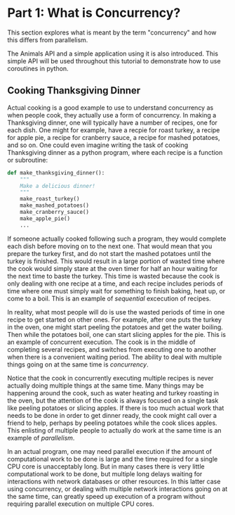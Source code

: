 # Part 1: What is Concurrency?

This section explores what is meant by the term "concurrency" and
how this differs from parallelism.

The Animals API and a simple application using it is also introduced.
This simple API will be used throughout this tutorial to demonstrate
how to use coroutines in python.

## Cooking Thanksgiving Dinner

Actual cooking is a good example to use to understand concurrency as
when people cook, they actually use a form of concurrency. In making
a Thanksgiving dinner, one will typically have a number of recipes,
one for each dish. One might for example, have a recpie for roast
turkey, a recipe for apple pie, a recipe for cranberry sauce, a recipe
for mashed potatoes, and so on. One could even imagine writing the
task of cooking Thanksgiving dinner as a python program, where each
recipe is a function or subroutine:

```python
def make_thanksgiving_dinner():
    """
    Make a delicious dinner!
    """
    make_roast_turkey()
    make_mashed_potatoes()
    make_cranberry_sauce()
    make_apple_pie()
    ...
```

If someone actually cooked following such a program, they would complete
each dish before moving on to the next one. That would mean that you
prepare the turkey first, and do not start the mashed potatoes until the
turkey is finished. This would result in a large portion of wasted time
where the cook would simply stare at the oven timer for half an hour
waiting for the next time to baste the turkey. This time is wasted because
the cook is only dealing with one recipe at a time, and each recipe
includes periods of time where one must simply wait for something to finish
baking, heat up, or come to a boil. This is an example of _sequential_
excecution of recipes.

In reality, what most people will do is use the wasted periods of time
in one recipe to get started on other ones. For example, after one puts
the turkey in the oven, one might start peeling the potatoes and get the
water boiling. Then while the potatoes boil, one can start slicing apples
for the pie. This is an example of concurrent execution. The cook is in the
middle of completing several recipes, and switches from executing one
to another when there is a convenient waiting period. The ability to deal
with multiple things going on at the same time is _concurrency_.

Notice that the cook in concurrently executing multiple recipes is never
actually doing multiple things at the same time. Many things may be
happening around the cook, such as water heating and turkey roasting in the
oven, but the attention of the cook is always focused on a single task
like peeling potatoes or slicing apples. If there is too much actual work that
needs to be done in order to get dinner ready, the cook might call over a
friend to help, perhaps by peeling potatoes while the cook slices apples.
This enlisting of multiple people to actually do work at the same time is
an example of _parallelism_.

In an actual program, one may need parallel execution if the amount of
computational work to be done is large and the time required for a single
CPU core is unacceptably long. But in many cases there is very little
computational work to be done, but multiple long delays waiting for
interactions with network databases or other resources. In this latter case
using concurrency, or dealing with multiple network interactions going on
at the same time, can greatly speed up execution of a program without
requiring parallel execution on multiple CPU cores.
